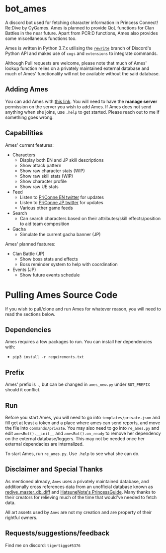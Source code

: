 # bot_ames
A discord bot used for fetching character information in Princess Connect! Re:Dive by CyGames. Ames is planned to provide QoL functions for Clan Battles in the near future. Apart from PCR:D functions, Ames also provides some miscellaneous functions too.

Ames is written in Python 3.7.x utilising the [`rewrite`](https://github.com/Rapptz/discord.py) branch of Discord's Python API and makes use of `cogs` and `extensions` to integrate commands.

Although Pull requests are welcome, please note that much of Ames' lookup function relies on a privately maintained external database and much of Ames' functionality will not be available without the said database.

## Adding Ames
You can add Ames with [this link](https://discord.com/api/oauth2/authorize?client_id=599290654878597140&permissions=1879436368&scope=bot). You will need to have the **manage server** permission on the server you wish to add Ames. If Ames does not send anything when she joins, use `.help` to get started. Please reach out to me if something goes wrong.

## Capabilities
Ames' current features:
* Characters
  * Display both EN and JP skill descriptions
  * Show attack pattern
  * Show raw character stats (WIP)
  * Show raw skill stats (WIP)
  * Show character profile
  * Show raw UE stats
* Feed
  * Listen to [PriConne EN twitter](https://twitter.com/priconne_eng) for updates
  * Listen to [PriConne JP twitter](https://twitter.com/priconne_redive) for updates
  * Various other game feeds
* Search
  * Can search characters based on their attributes/skill effects/position to aid team composition
* Gacha
  * Simulate the current gacha banner (JP)

Ames' planned features:
* Clan Battle (JP)
  * Show boss stats and effects
  * Boss reminder system to help with coordination
* Events (JP)
  * Show future events schedule

# Pulling Ames Source Code
If you wish to pull/clone and run Ames for whatever reason, you will need to read the sections below.

## Dependencies
Ames requires a few packages to run. You can install her dependencies with:
* `pip3 install -r requirements.txt`

## Prefix
Ames' prefix is `.`,  but can be changed in `ames_new.py` under `BOT_PREFIX` should it conflict.

## Run
Before you start Ames, you will need to go into `templates/private.json` and fill get at least a token and a place where ames can send reports, and move the file into `commands/private`. You may also need to go into `re_ames.py` and edit `amesBot().__init__` and `amesBot().on_ready` to remove her dependency on the external database/loggers. This may not be needed once her external dependacies are internalized.

To start Ames, run `re_ames.py`. Use `.help` to see what she can do. 

## Disclaimer and Special Thanks
As mentioned already, `Ames` uses a privately maintained database, and additionally cross references data from an unofficial database known as [redive_master_db_diff](https://github.com/esterTion/redive_master_db_diff) and [HatsuneNote's PrincessGuide](https://github.com/superk589/PrincessGuide). Many thanks to their creators for relieving much of the time that would've needed to fetch data.

All art assets used by `Ames` are not my creation and are property of their rightful owners.

## Requests/suggestions/feedback
Find me on discord: `tigertiggs#5376`